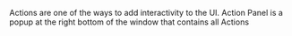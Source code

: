 Actions are one of the ways to add interactivity to the UI.
Action Panel is a popup at the right bottom of the window that contains all Actions